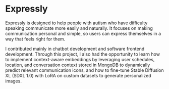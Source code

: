 # Expressly
Expressly is designed to help people with autism who have difficulty speaking communicate more easily and naturally. It focuses on making communication personal and simple, so users can express themselves in a way that feels right for them.

I contributed mainly in chatbot development and software frontend development. Through this project, I also had the opportunity to learn how to implement context-aware embeddings by leveraging user schedules, location, and conversation context stored in MongoDB to dynamically predict relevant communication icons, and how to fine-tune Stable Diffusion XL (SDXL 1.0) with LoRA on custom datasets to generate personalized images.
